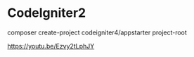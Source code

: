 # CodeIgniter2


composer create-project codeigniter4/appstarter project-root

https://youtu.be/Ezvy2tLphJY
